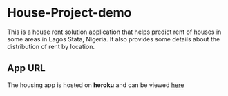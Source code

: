# House-Project-demo

This is a house rent solution application that helps predict rent of houses in some areas in Lagos Stata, Nigeria. It also provides some details about the distribution of rent by location.

## App URL
The housing app is hosted on **heroku** and can be viewed [here](https://lnkd.in/dRXZbSF)

